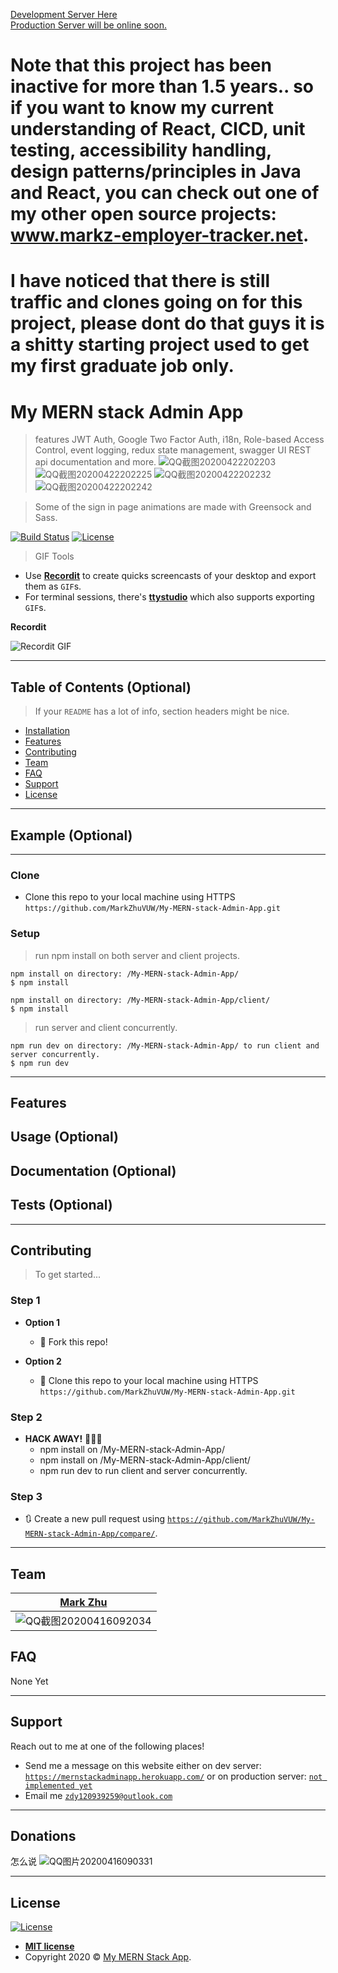 <a href="https://mernstackadminapp.herokuapp.com/">Development Server Here</a> <br>
<a href="null">Production Server will be online soon.</a>

# Note that this project has been inactive for more than 1.5 years.. so if you want to know my current understanding of React, CICD, unit testing, accessibility handling, design patterns/principles in Java and React, you can check out one of my other open source projects: www.markz-employer-tracker.net.
# I have noticed that there is still traffic and clones going on for this project, please dont do that guys it is a shitty starting project used to get my first graduate job only.
# My MERN stack Admin App

> features JWT Auth, Google Two Factor Auth, i18n, Role-based Access Control, event logging, redux state management, swagger UI REST api documentation and more.
![QQ截图20200422202203](https://user-images.githubusercontent.com/29388401/80041264-18501200-8550-11ea-8c50-28ee75b145af.png)
![QQ截图20200422202225](https://user-images.githubusercontent.com/29388401/80041267-19813f00-8550-11ea-9271-9e29efe89715.png)
![QQ截图20200422202232](https://user-images.githubusercontent.com/29388401/80041269-19813f00-8550-11ea-8f9a-8308da7297da.png)
![QQ截图20200422202242](https://user-images.githubusercontent.com/29388401/80041271-1a19d580-8550-11ea-828a-e29725d86796.png)

> Some of the sign in page animations are made with Greensock and Sass.

[![Build Status](http://img.shields.io/travis/badges/badgerbadgerbadger.svg?style=flat-square)](https://travis-ci.org/badges/badgerbadgerbadger) 
[![License](http://img.shields.io/:license-mit-blue.svg?style=flat-square)](https://choosealicense.com/licenses/mit/#) 


> GIF Tools

- Use <a href="http://recordit.co/" target="_blank">**Recordit**</a> to create quicks screencasts of your desktop and export them as `GIF`s.
- For terminal sessions, there's <a href="https://github.com/chjj/ttystudio" target="_blank">**ttystudio**</a> which also supports exporting `GIF`s.

**Recordit**

![Recordit GIF](http://g.recordit.co/MOx8Fvuyrj.gif)



---

## Table of Contents (Optional)

> If your `README` has a lot of info, section headers might be nice.

- [Installation](#installation)
- [Features](#features)
- [Contributing](#contributing)
- [Team](#team)
- [FAQ](#faq)
- [Support](#support)
- [License](#license)


---

## Example (Optional)

---

### Clone

- Clone this repo to your local machine using HTTPS `https://github.com/MarkZhuVUW/My-MERN-stack-Admin-App.git`

### Setup






> run npm install on both server and client projects.
```shell
npm install on directory: /My-MERN-stack-Admin-App/
$ npm install

npm install on directory: /My-MERN-stack-Admin-App/client/
$ npm install

```
> run server and client concurrently.

```shell
npm run dev on directory: /My-MERN-stack-Admin-App/ to run client and server concurrently.
$ npm run dev

```


---

## Features
## Usage (Optional)
## Documentation (Optional)
## Tests (Optional)

---

## Contributing

> To get started...

### Step 1

- **Option 1**
    - 🍴 Fork this repo!

- **Option 2**
    - 👯 Clone this repo to your local machine using HTTPS `https://github.com/MarkZhuVUW/My-MERN-stack-Admin-App.git`

### Step 2

- **HACK AWAY!** 🔨🔨🔨
    - npm install on /My-MERN-stack-Admin-App/
    - npm install on /My-MERN-stack-Admin-App/client/
    - npm run dev to run client and server concurrently.

### Step 3

- 🔃 Create a new pull request using <a href="https://github.com/MarkZhuVUW/My-MERN-stack-Admin-App/compare/" target="_blank">`https://github.com/MarkZhuVUW/My-MERN-stack-Admin-App/compare/`</a>.

---

## Team

| <a href="https://github.com/MarkZhuVUW" target="_blank">Mark Zhu</a> | 
| :---: |
| ![QQ截图20200416092034](https://user-images.githubusercontent.com/29388401/79390304-9138f200-7fc3-11ea-978a-6490b1fa3001.png)  


## FAQ

None Yet

---

## Support

Reach out to me at one of the following places!

- Send me a message on this website either on dev server: <a href="https://mernstackadminapp.herokuapp.com/" target="_blank">`https://mernstackadminapp.herokuapp.com/`</a>
or on production server: <a href="null" target="_blank">`not implemented yet`</a>
- Email me <a href="mailto:zdy120939259@outlook.com">`zdy120939259@outlook.com`</a>


---

## Donations
怎么说
![QQ图片20200416090331](https://user-images.githubusercontent.com/29388401/79388383-53d36500-7fc1-11ea-8921-9bedc9cde679.jpg)


---

## License

[![License](http://img.shields.io/:license-mit-blue.svg?style=flat-square)](http://badges.mit-license.org)

- **[MIT license](http://opensource.org/licenses/mit-license.php)**
- Copyright 2020 © <a href="https://mernstackadminapp.herokuapp.com/" target="_blank">My MERN Stack App</a>.
